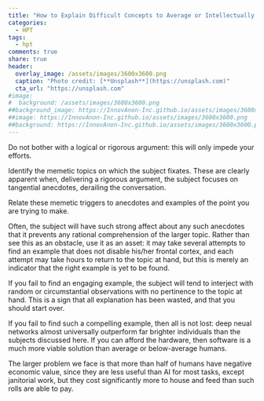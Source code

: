 ```yaml
---
title: "How to Explain Difficult Concepts to Average or Intellectually Challenged Individuals"
categories:
  - HPT
tags:
  - hpt
comments: true
share: true
header:
  overlay_image: /assets/images/3600x3600.png
  caption: "Photo credit: [**Unsplash**](https://unsplash.com)"
  cta_url: "https://unsplash.com"
#image:
#  background: /assets/images/3600x3600.png
##background_image: https://InnovAnon-Inc.github.io/assets/images/3600x3600.png
##image: https://InnovAnon-Inc.github.io/assets/images/3600x3600.png
##background: https://InnovAnon-Inc.github.io/assets/images/3600x3600.png
---
```


Do not bother with a logical or rigorous argument:
this will only impede your efforts.

Identify the memetic topics on which the subject fixates.
These are clearly apparent when, delivering a rigorous argument,
the subject focuses on tangential anecdotes,
derailing the conversation.

Relate these memetic triggers to anecdotes and examples of the point
you are trying to make.

Often, the subject will have such strong affect about any such anecdotes
that it prevents any rational comprehension of the larger topic.
Rather than see this as an obstacle,
use it as an asset:
it may take several attempts to find an example that does not disable his/her frontal cortex,
and each attempt may take hours to return to the topic at hand,
but this is merely an indicator that the right example is yet to be found.

If you fail to find an engaging example,
the subject will tend to interject with random or circumstantial observations
with no pertinence to the topic at hand.
This is a sign that all explanation has been wasted,
and that you should start over.

If you fail to find such a compelling example,
then all is not lost:
deep neual networks almost universally outperform far brighter individuals
than the subjects discussed here.
If you can afford the hardware,
then software is a much more viable solution than average or below-average humans.

The larger problem we face is that more than half of humans have negative economic value,
since they are less useful than AI for most tasks,
except janitorial work,
but they cost significantly more to house and feed
than such rolls are able to pay.

